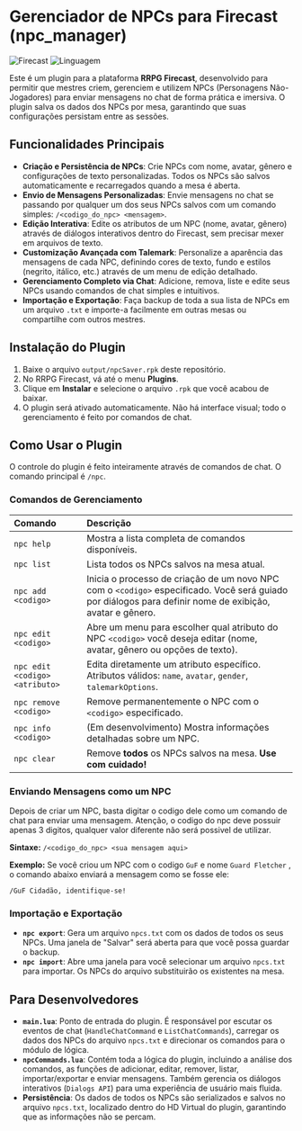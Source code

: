 # Gerenciador de NPCs para Firecast (npc_manager)

![Firecast](https://img.shields.io/badge/Plataforma-RRPG%20Firecast-orange) 
![Linguagem](https://img.shields.io/badge/Linguagem-LUA-blue)

Este é um plugin para a plataforma **RRPG Firecast**, desenvolvido para permitir que mestres criem, gerenciem e utilizem NPCs (Personagens Não-Jogadores) para enviar mensagens no chat de forma prática e imersiva. O plugin salva os dados dos NPCs por mesa, garantindo que suas configurações persistam entre as sessões.

## Funcionalidades Principais

*   **Criação e Persistência de NPCs**: Crie NPCs com nome, avatar, gênero e configurações de texto personalizadas. Todos os NPCs são salvos automaticamente e recarregados quando a mesa é aberta.
*   **Envio de Mensagens Personalizadas**: Envie mensagens no chat se passando por qualquer um dos seus NPCs salvos com um comando simples: `/<codigo_do_npc> <mensagem>`.
*   **Edição Interativa**: Edite os atributos de um NPC (nome, avatar, gênero) através de diálogos interativos dentro do Firecast, sem precisar mexer em arquivos de texto.
*   **Customização Avançada com Talemark**: Personalize a aparência das mensagens de cada NPC, definindo cores de texto, fundo e estilos (negrito, itálico, etc.) através de um menu de edição detalhado.
*   **Gerenciamento Completo via Chat**: Adicione, remova, liste e edite seus NPCs usando comandos de chat simples e intuitivos.
*   **Importação e Exportação**: Faça backup de toda a sua lista de NPCs em um arquivo `.txt` e importe-a facilmente em outras mesas ou compartilhe com outros mestres.

## Instalação do Plugin

1.  Baixe o arquivo `output/npcSaver.rpk` deste repositório.
2.  No RRPG Firecast, vá até o menu **Plugins**.
3.  Clique em **Instalar** e selecione o arquivo `.rpk` que você acabou de baixar.
4.  O plugin será ativado automaticamente. Não há interface visual; todo o gerenciamento é feito por comandos de chat.

## Como Usar o Plugin

O controle do plugin é feito inteiramente através de comandos de chat. O comando principal é `/npc`.

### Comandos de Gerenciamento

| Comando | Descrição |
| :--- | :--- |
| `npc help` | Mostra a lista completa de comandos disponíveis. |
| `npc list` | Lista todos os NPCs salvos na mesa atual. |
| `npc add <codigo>` | Inicia o processo de criação de um novo NPC com o `<codigo>` especificado. Você será guiado por diálogos para definir nome de exibição, avatar e gênero. |
| `npc edit <codigo>` | Abre um menu para escolher qual atributo do NPC `<codigo>` você deseja editar (nome, avatar, gênero ou opções de texto). |
| `npc edit <codigo> <atributo>` | Edita diretamente um atributo específico. Atributos válidos: `name`, `avatar`, `gender`, `talemarkOptions`. |
| `npc remove <codigo>` | Remove permanentemente o NPC com o `<codigo>` especificado. |
| `npc info <codigo>` | (Em desenvolvimento) Mostra informações detalhadas sobre um NPC. |
| `npc clear` | Remove **todos** os NPCs salvos na mesa. **Use com cuidado!** |

### Enviando Mensagens como um NPC

Depois de criar um NPC, basta digitar o codigo dele como um comando de chat para enviar uma mensagem.
Atenção, o codigo do npc deve possuir apenas 3 digitos, qualquer valor diferente não será possivel de utilizar.

**Sintaxe:** `/<codigo_do_npc> <sua mensagem aqui>`

**Exemplo:**
Se você criou um NPC com o codigo `GuF` e nome `Guard Fletcher` , o comando abaixo enviará a mensagem como se fosse ele:
```
/GuF Cidadão, identifique-se!
```

### Importação e Exportação

*   **`npc export`**: Gera um arquivo `npcs.txt` com os dados de todos os seus NPCs. Uma janela de "Salvar" será aberta para que você possa guardar o backup.
*   **`npc import`**: Abre uma janela para você selecionar um arquivo `npcs.txt` para importar. Os NPCs do arquivo substituirão os existentes na mesa.

## Para Desenvolvedores

*   **`main.lua`**: Ponto de entrada do plugin. É responsável por escutar os eventos de chat (`HandleChatCommand` e `ListChatCommands`), carregar os dados dos NPCs do arquivo `npcs.txt` e direcionar os comandos para o módulo de lógica.
*   **`npcCommands.lua`**: Contém toda a lógica do plugin, incluindo a análise dos comandos, as funções de adicionar, editar, remover, listar, importar/exportar e enviar mensagens. Também gerencia os diálogos interativos (`Dialogs API`) para uma experiência de usuário mais fluida.
*   **Persistência**: Os dados de todos os NPCs são serializados e salvos no arquivo `npcs.txt`, localizado dentro do HD Virtual do plugin, garantindo que as informações não se percam.